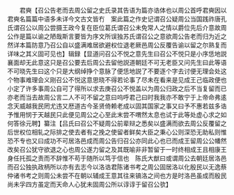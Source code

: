 <!-- { "loadSidebar": true } -->
　　君奭【召公告老而去周公留之史氏录其告语为篇亦诰体也以周公首呼君奭因以君奭名篇篇中语多未详今文古文皆冇　案此篇之作史记谓召公疑周公当国践祚唐孔氏谓召公以周公尝摄王政今复在臣位葛氏谓召公未免常人之情以爵位先后介意故周公作是篇以谕之陋哉斯言要皆为序文所误独苏氏谓召公之意欲周公告老而归为近之然详本篇防意乃召公自以盛满难居欲避权位退老厥邑周公反覆告谕以留之尔熟复而详味之其义固可见也】辑録【显道问召公不悦之意先生曰召公不悦只是小序恁地説襄面却无此意这只是召公要去后周公去留他説道朝廷不可无老臣又问先生曰此等语不可晓先生曰这个只是大纲绰挣个意脉了便恁地説了不要逐个字去讨便无理会处这个物事难理会义刚召公不悦这意思晓不得若论事了尽未在看来是见成王己临政便也小定了许多事周公自可了得所以求去庚召公不悦盖以为周公归政之后不当复留而已亦老而当去故周公言二人不可不留之意曰呜呼君己曰时我我亦不敢宁于上帝命弗逺念天威越我民罔尤违又厯道古今圣贤倚赖老成以固其国家之事又曰予不惠若兹多诰予惟用悯于天越民只此便见周公之心至此末尝不喟然太息也试于此等处虚心求之如何答徐元聘】纂注【吕氏曰召公不疑周公前辈辩之悉矣以盛满而欲去周公反覆留之后世权位相轧之际排之使去者有之挽之使留者鲜矣大臣之秉心公则深恐无助私则惟恐不专也又曰成功不可居洛邑成而周公告归召公亦同此心也已而成王留周公公幡然改矣召公犹守欲退之心也周公遂力留之及其既喻非非暂留于一时终相成王且相康王身任托孤之责而不辞惟不苟于随所以笃于信也　陈氏大猷曰或谓周公去朝廷居洛邑而召公独执政柄所以亦有去志今以洛诰君陈诸书考之周公固居洛以化殷民以无逸蔡仲诸书考之则周公未尝不在朝以辅成王意其往来镐洛之间也方是时洛邑虽成而殷民尚未孚四方虽定而天命人心犹未固周公所以谆谆于留召公欤】
